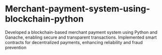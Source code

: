 # Merchant-payment-system-using-blockchain-python
Developed a blockchain-based merchant payment system using Python and Ganache, enabling secure and transparent transactions. Implemented smart contracts for decentralized payments, enhancing reliability and fraud prevention
